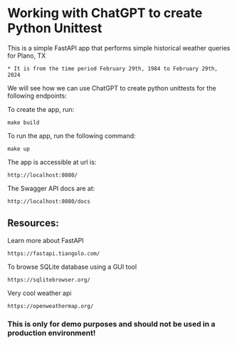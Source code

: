 # Working with ChatGPT to create Python Unittest

This is a simple FastAPI app that performs simple historical weather queries for Plano, TX

    * It is from the time period February 29th, 1984 to February 29th, 2024

We will see how we can use ChatGPT to create python unittests for the following endpoints:

To create the app, run:

    make build

To run the app, run the following command:

    make up

The app is accessible at url is:

    http://localhost:8080/

The Swagger API docs are at:

    http://localhost:8080/docs


## Resources:

Learn more about FastAPI

    https://fastapi.tiangolo.com/

To browse SQLite database using a GUI tool

    https://sqlitebrowser.org/

Very cool weather api

    https://openweathermap.org/

### This is only for demo purposes and should not be used in a production environment!